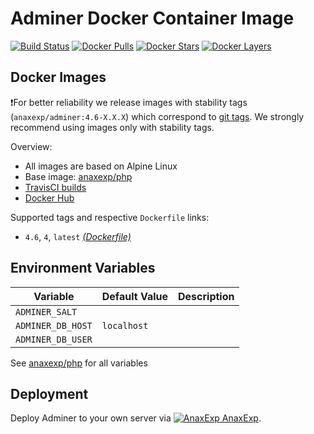 # Adminer Docker Container Image

[![Build Status](https://travis-ci.org/anaxexp/adminer.svg?branch=master)](https://travis-ci.org/anaxexp/adminer)
[![Docker Pulls](https://img.shields.io/docker/pulls/anaxexp/adminer.svg)](https://hub.docker.com/r/anaxexp/adminer)
[![Docker Stars](https://img.shields.io/docker/stars/anaxexp/adminer.svg)](https://hub.docker.com/r/anaxexp/adminer)
[![Docker Layers](https://images.microbadger.com/badges/image/anaxexp/adminer.svg)](https://microbadger.com/images/anaxexp/adminer)

## Docker Images

❗For better reliability we release images with stability tags (`anaxexp/adminer:4.6-X.X.X`) which correspond to [git tags](https://github.com/anaxexp/adminer/releases). We strongly recommend using images only with stability tags. 

Overview:

* All images are based on Alpine Linux
* Base image: [anaxexp/php](https://github.com/anaxexp/php)
* [TravisCI builds](https://travis-ci.org/anaxexp/adminer) 
* [Docker Hub](https://hub.docker.com/r/anaxexp/adminer)

Supported tags and respective `Dockerfile` links:

* `4.6`, `4`, `latest` [_(Dockerfile)_](https://github.com/anaxexp/adminer/tree/master/Dockerfile)

## Environment Variables

| Variable           | Default Value | Description |
| ------------------ | ------------- | ----------- |
| `ADMINER_SALT`     |               |             |
| `ADMINER_DB_HOST`  | `localhost`   |             |
| `ADMINER_DB_USER`  |               |             |

See [anaxexp/php](https://github.com/anaxexp/php) for all variables

## Deployment

Deploy Adminer to your own server via [![AnaxExp](https://www.google.com/s2/favicons?domain=anaxexp.com) AnaxExp](https://anaxexp.com).
